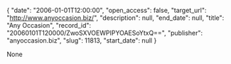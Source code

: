 {
  "date": "2006-01-01T12:00:00", 
  "open_access": false, 
  "target_url": "http://www.anyoccasion.biz/", 
  "description": null, 
  "end_date": null, 
  "title": "Any Occasion", 
  "record_id": "20060101T120000/ZwoSXVOEWPIPYOAESoYtxQ==", 
  "publisher": "anyoccasion.biz", 
  "slug": 11813, 
  "start_date": null
}

None